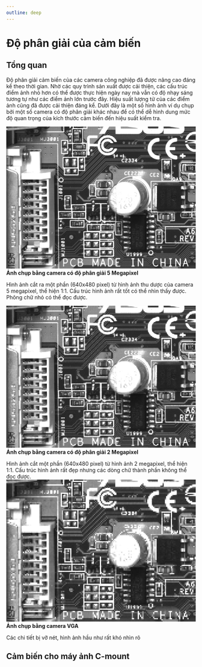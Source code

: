 ```yaml
---
outline: deep
---
```


# Độ phân giải của cảm biến

## Tổng quan

Độ phân giải cảm biến của các camera công nghiệp đã được nâng cao đáng kể theo thời gian. Nhờ các quy trình sản xuất được cải thiện, các cấu trúc điểm ảnh nhỏ hơn có thể được thực hiện ngày nay mà vẫn có độ nhạy sáng tương tự như các điểm ảnh lớn trước đây. Hiệu suất lượng tử của các điểm ảnh cũng đã được cải thiện đáng kể. Dưới đây là một số hình ảnh ví dụ chụp bởi một số camera có độ phân giải khác nhau để có thể dễ hình dung mức độ quan trọng của kích thước cảm biến đến hiệu suất kiểm tra.

![folder component after](./images/Aufloesung_5Megapixel.jpg "Ảnh chụp bằng camera có độ phân giải 5 Megapixel")
**Ảnh chụp bằng camera có độ phân giải 5 Megapixel** 

  Hình ảnh cắt ra một phần (640x480 pixel) từ hình ảnh thu dược của camera 5 megapixel, thể hiện 1:1. Cấu trúc hình ảnh rất tốt có thể nhìn thấy được. Phông chữ nhỏ có thể đọc được.

![folder component after](./images/Aufloesung_2Megapixel.jpg "Ảnh chụp bằng camera có độ phân giải 2 Megapixel")
**Ảnh chụp bằng camera có độ phân giải 2 Megapixel**

Hình ảnh cắt một phần (640x480 pixel) từ hình ảnh 2 megapixel, thể hiện 1:1. Cấu trúc hình ảnh rất đẹp nhưng các dòng chữ thành phần không thể đọc được.
![folder component after](./images/Aufloesung_VGA.jpg "Ảnh chụp bằng camera VGA")
**Ảnh chụp bằng camera VGA**

Các chi tiết bị vỡ nét, hình ảnh hầu như rất khó nhìn rõ

## Cảm biến cho máy ảnh C-mount
